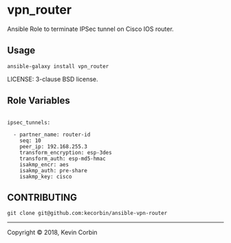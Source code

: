 # vpn_router

Ansible Role to terminate IPSec tunnel on Cisco IOS router.


## Usage

`ansible-galaxy install vpn_router`

LICENSE: 3-clause BSD license.


## Role Variables

```

ipsec_tunnels:

  - partner_name: router-id
    seq: 10
    peer_ip: 192.168.255.3
    transform_encryption: esp-3des
    transform_auth: esp-md5-hmac
    isakmp_encr: aes
    isakmp_auth: pre-share
    isakmp_key: cisco

```

## CONTRIBUTING

`git clone git@github.com:kecorbin/ansible-vpn-router`

---
Copyright © 2018, Kevin Corbin
